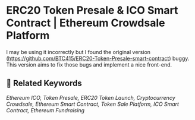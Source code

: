 # ERC20 Token Presale & ICO Smart Contract | Ethereum Crowdsale Platform

I may be using it incorrectly but I found the original version (https://github.com/BTC415/ERC20-Token-Presale-smart-contract) buggy. This version aims to fix those bugs and implement a nice front-end.

## 🔗 Related Keywords
<i>Ethereum ICO, Token Presale, ERC20 Token Launch, Cryptocurrency Crowdsale, Ethereum Smart Contract, Token Sale Platform, ICO Smart Contract, Ethereum Fundraising</i>


